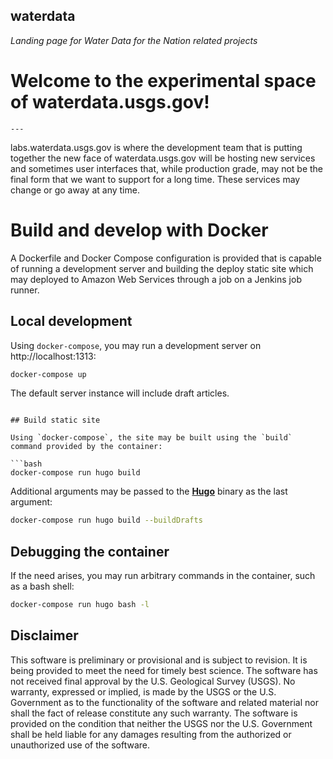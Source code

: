 waterdata
------------

*Landing page for Water Data for the Nation related projects*

# Welcome to the experimental space of waterdata.usgs.gov!

    ---
labs.waterdata.usgs.gov is where the development team that is putting together the new face of waterdata.usgs.gov will be hosting new services and sometimes user interfaces that, while production grade, may not be the final form that we want to support for a long time.  These services may change or go away at any time.  

# Build and develop with Docker

A Dockerfile and Docker Compose configuration is provided that is capable of running a development server and building the deploy static site which may deployed to Amazon Web Services through a job on a Jenkins job runner.

## Local development

Using `docker-compose`, you may run a development server on http://localhost:1313:

```bash
docker-compose up
```

The default server instance will include draft articles.
```

## Build static site

Using `docker-compose`, the site may be built using the `build` command provided by the container:

```bash
docker-compose run hugo build
```

Additional arguments may be passed to the [**Hugo**](https://gohugo.io/) binary as the last argument:

```bash
docker-compose run hugo build --buildDrafts
```

## Debugging the container

If the need arises, you may run arbitrary commands in the container, such as a bash shell:

```bash
docker-compose run hugo bash -l
```

Disclaimer
----------
This software is preliminary or provisional and is subject to revision. It is being provided to meet the need for timely best science. The software has not received final approval by the U.S. Geological Survey (USGS). No warranty, expressed or implied, is made by the USGS or the U.S. Government as to the functionality of the software and related material nor shall the fact of release constitute any such warranty. The software is provided on the condition that neither the USGS nor the U.S. Government shall be held liable for any damages resulting from the authorized or unauthorized use of the software.
